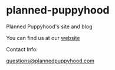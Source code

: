# planned-puppyhood
Planned Puppyhood's site and blog

You can find us at our [website]()

Contact Info:

questions@plannedpuppyhood.com
